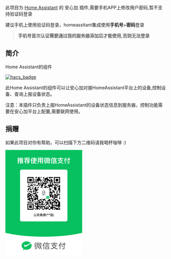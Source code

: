 此项目为 [Home Assistant](https://www.home-assistant.io/) 的 安心加 插件,需要手机APP上修改用户密码,暂不支持验证码登录

建议手机上使用验证码登录，homeassitant集成使用**手机号**+**密码**登录
>**手机号首次认证需要通过我的服务器添加后才能使用,否则无法登录**

## 简介

Home Assistant的组件

[![hacs_badge](https://img.shields.io/badge/HACS-Custom-41BDF5.svg?style=for-the-badge)](https://github.com/hacs/integration)

此Home Assistant的组件可以让安心加对接HomeAssistant平台上的设备,控制设备、查询上报设备状态。

注意：本插件只负责上报HomeAssistant的设备状态信息到服务器，控制功能需要在安心加平台上配置,需要联网使用。



## 捐赠

如果此项目对你有帮助，可以扫描下方二维码请我喝杯咖啡 :)

![](assets/mm.png)